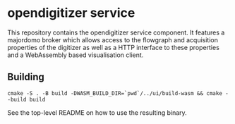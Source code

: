 # opendigitizer service

This repository contains the opendigitizer service component.
It features a majordomo broker which allows access to the flowgraph and acquisition properties of the digitizer as well
as a HTTP interface to these properties and a WebAssembly based visualisation client.

## Building

```shell
cmake -S . -B build -DWASM_BUILD_DIR=`pwd`/../ui/build-wasm && cmake --build build
```

See the top-level README on how to use the resulting binary.
